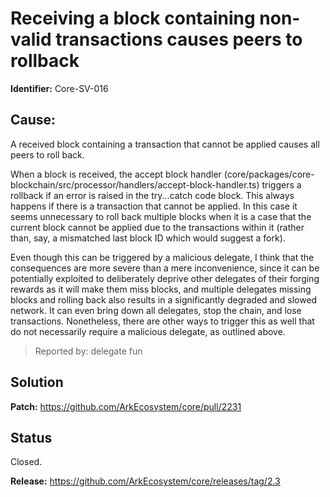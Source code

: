 # Receiving a block containing non-valid transactions causes peers to rollback 
**Identifier:** Core-SV-016

## Cause: 
A received block containing a transaction that cannot be applied causes all peers to roll back.

When a block is received, the accept block handler (core/packages/core-blockchain/src/processor/handlers/accept-block-handler.ts) triggers a rollback if an error is raised in the try...catch code block. This always happens if there is a transaction that cannot be applied. In this case it seems unnecessary to roll back multiple blocks when it is a case that the current block cannot be applied due to the transactions within it (rather than, say, a mismatched last block ID which would suggest a fork).


Even though this can be triggered by a malicious delegate, I think that the consequences are more severe than a mere inconvenience, since it can be potentially exploited to deliberately deprive other delegates of their forging rewards as it will make them miss blocks, and multiple delegates missing blocks and rolling back also results in a significantly degraded and slowed network. It can even bring down all delegates, stop the chain, and lose transactions. Nonetheless, there are other ways to trigger this as well that do not necessarily require a malicious delegate, as outlined above.
>Reported by: delegate fun

## Solution

**Patch:** 
https://github.com/ArkEcosystem/core/pull/2231

## Status
Closed.

**Release:** https://github.com/ArkEcosystem/core/releases/tag/2.3
